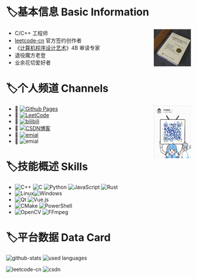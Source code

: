 # :label:基本信息 Basic Information

<img src="README.assets/4B.jpg" align="right" style="width: 20%; height: 20%;" />

- C/C++ 工程师
- [leetcode-cn](https://leetcode.cn/u/cuber-lotus/) 官方签约创作者
- 《[计算机程序设计艺术](https://zh.wikipedia.org/wiki/%E8%AE%A1%E7%AE%97%E6%9C%BA%E7%A8%8B%E5%BA%8F%E8%AE%BE%E8%AE%A1%E8%89%BA%E6%9C%AF)》4B 审读专家
- 退役魔方老登
- 业余花切爱好者

# :label:个人频道 Channels

<img src="README.assets/qrcode-bilibili.png" align="right" style="width: 20%; height: 20%;" />

* 🔗 [![Github Pages](https://img.shields.io/badge/github%20pages-121013?style=for-the-badge&logo=github&logoColor=white)](https://github.com/cuber-lotus)
* 🔗 [![LeetCode](https://img.shields.io/badge/LeetCode-000000?style=for-the-badge&logo=LeetCode&logoColor=#d16c06)](https://leetcode.cn/u/cuber-lotus/)
* 🔗 [![bilibili](https://img.shields.io/badge/bilibili-天赐细莲-pink)](https://space.bilibili.com/8172252)
* 🔗 [![CSDN博客](https://img.shields.io/badge/CSDN-天赐细莲-orange)](https://blog.csdn.net/CUBE_lotus?type=blog)
* 🔗 [![emial](https://img.shields.io/badge/email-1539349804@qq.com-blue)](1539349804@qq.com)
* 🔗 ![emial](https://img.shields.io/badge/QQ群-817328828-sky)

# :label:技能概述 Skills

- ![C++](https://img.shields.io/badge/c++-%2300599C.svg?style=for-the-badge&logo=c%2B%2B&logoColor=white) ![C](https://img.shields.io/badge/c-%2300599C.svg?style=for-the-badge&logo=c&logoColor=white) ![Python](https://img.shields.io/badge/python-3670A0?style=for-the-badge&logo=python&logoColor=ffdd54) ![JavaScript](https://img.shields.io/badge/javascript-%23323330.svg?style=for-the-badge&logo=javascript&logoColor=%23F7DF1E) ![Rust](https://img.shields.io/badge/rust-%23000000.svg?style=for-the-badge&logo=rust&logoColor=white)
- ![Linux](https://img.shields.io/badge/Linux-FCC624?style=for-the-badge&logo=linux&logoColor=black)![Windows](https://img.shields.io/badge/Windows-0078D6?style=for-the-badge&logo=windows&logoColor=white) 
- ![Qt](https://img.shields.io/badge/Qt-%23217346.svg?style=for-the-badge&logo=Qt&logoColor=white) ![Vue.js](https://img.shields.io/badge/vuejs-%2335495e.svg?style=for-the-badge&logo=vuedotjs&logoColor=%234FC08D) 
- ![CMake](https://img.shields.io/badge/CMake-%23008FBA.svg?style=for-the-badge&logo=cmake&logoColor=white) ![PowerShell](https://img.shields.io/badge/PowerShell-%235391FE.svg?style=for-the-badge&logo=powershell&logoColor=white)
- ![OpenCV](https://img.shields.io/badge/opencv-%23white.svg?style=for-the-badge&logo=opencv&logoColor=white) ![FFmpeg](https://shields.io/badge/FFmpeg-%23171717.svg?logo=ffmpeg&style=for-the-badge&labelColor=171717&logoColor=5cb85c)

# :label:平台数据 Data Card

<p>
    <img src="https://github-readme-stats.vercel.app/api?username=cuber-lotus&show_icons=true&hide_border=true" alt="github-stats" width="58%" />
    <img src="https://github-readme-stats.vercel.app/api/top-langs/?username=cuber-lotus&layout=compact&hide_border=true&langs_count=10" alt="used languages" width="37%" /> 
</p>

<p>
    <img src="https://stats.justsong.cn/api/leetcode/?username=cuber-lotus&cn=true&lang=zh-CN&theme=blueberry" alt="leetcode-cn" width="49%" />
    <img src="https://stats.justsong.cn/api/csdn?id=CUBE_lotus&lang=zh-CN&theme=prussian" alt="csdn" width="49%" /> 
</p>
